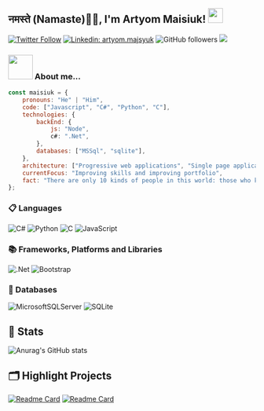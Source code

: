 
<h2> नमस्ते (Namaste)🙏🏻, I'm Artyom Maisiuk! <img src="https://emojis.slackmojis.com/emojis/images/1531849430/4246/blob-sunglasses.gif?1531849430" width="30"/> </h2> 


[![Twitter Follow](https://img.shields.io/twitter/follow/misteranmol?label=Follow)](https://twitter.com/intent/follow?screen_name=MaisiukArtyom)
[![Linkedin: artyom.majsyuk](https://img.shields.io/badge/-maisiuk-blue?style=flat-square&logo=Linkedin&logoColor=white&link=https://www.linkedin.com/in/artyom-majsyuk/)](https://www.linkedin.com/in/artyom-majsyuk/)
![GitHub followers](https://img.shields.io/github/followers/maisiukartyom?label=Follow&style=social)
![](https://visitor-badge.glitch.me/badge?page_id=maisiukartyom.maisiukartyom)

### <img src="https://media.giphy.com/media/VgCDAzcKvsR6OM0uWg/giphy.gif" width="50"> About me...  

```javascript
const maisiuk = {
    pronouns: "He" | "Him",
    code: ["Javascript", "C#", "Python", "C"],
    technologies: {
        backEnd: {
            js: "Node",
            c#: ".Net",
        },
        databases: ["MSSql", "sqlite"],
    },
    architecture: ["Progressive web applications", "Single page applications"],
    currentFocus: "Improving skills and improving portfolio",
    fact: "There are only 10 kinds of people in this world: those who know binary and those who don’t."
};
```
### 📋 Languages
![C#](https://img.shields.io/badge/c%23-%23239120.svg?style=for-the-badge&logo=c-sharp&logoColor=white)
![Python](https://img.shields.io/badge/python-3670A0?style=for-the-badge&logo=python&logoColor=ffdd54)
![C](https://img.shields.io/badge/c-%2300599C.svg?style=for-the-badge&logo=c&logoColor=white)
![JavaScript](https://img.shields.io/badge/javascript-%23323330.svg?style=for-the-badge&logo=javascript&logoColor=%23F7DF1E)

### 📚 Frameworks, Platforms and Libraries
![.Net](https://img.shields.io/badge/.NET-5C2D91?style=for-the-badge&logo=.net&logoColor=white)
![Bootstrap](https://img.shields.io/badge/bootstrap-%23563D7C.svg?style=for-the-badge&logo=bootstrap&logoColor=white)

### 💾 Databases
![MicrosoftSQLServer](https://img.shields.io/badge/Microsoft%20SQL%20Sever-CC2927?style=for-the-badge&logo=microsoft%20sql%20server&logoColor=white)
![SQLite](https://img.shields.io/badge/sqlite-%2307405e.svg?style=for-the-badge&logo=sqlite&logoColor=white)

## 🔧 Stats
![Anurag's GitHub stats](https://github-readme-stats.vercel.app/api?username=maisiukartyom&show_icons=true&theme=nord)


## 🗂️ Highlight Projects
[![Readme Card](https://github-readme-stats.vercel.app/api/pin/?username=maisiukartyom&repo=Collections&theme=nord)](https://github.com/maisiukartyom/Collections)
[![Readme Card](https://github-readme-stats.vercel.app/api/pin/?username=maisiukartyom&repo=GenerateUsers&theme=nord)](https://github.com/maisiukartyom/GenerateUsers)

<!---
maisiukartyom/maisiukartyom is a ✨ special ✨ repository because its `README.md` (this file) appears on your GitHub profile.
You can click the Preview link to take a look at your changes.
--->
